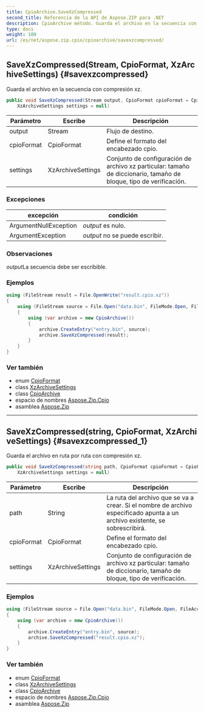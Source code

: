 ```yaml
---
title: CpioArchive.SaveXzCompressed
second_title: Referencia de la API de Aspose.ZIP para .NET
description: CpioArchive método. Guarda el archivo en la secuencia con compresión xz.
type: docs
weight: 100
url: /es/net/aspose.zip.cpio/cpioarchive/savexzcompressed/
---
```

## SaveXzCompressed(Stream, CpioFormat, XzArchiveSettings) {#savexzcompressed}

Guarda el archivo en la secuencia con compresión xz.

```csharp
public void SaveXzCompressed(Stream output, CpioFormat cpioFormat = CpioFormat.OldAscii, 
    XzArchiveSettings settings = null)
```

| Parámetro | Escribe | Descripción |
| --- | --- | --- |
| output | Stream | Flujo de destino. |
| cpioFormat | CpioFormat | Define el formato del encabezado cpio. |
| settings | XzArchiveSettings | Conjunto de configuración de archivo xz particular: tamaño de diccionario, tamaño de bloque, tipo de verificación. |

### Excepciones

| excepción | condición |
| --- | --- |
| ArgumentNullException | *output* es nulo. |
| ArgumentException | *output* no se puede escribir. |

### Observaciones

*output*La secuencia debe ser escribible.

### Ejemplos

```csharp
using (FileStream result = File.OpenWrite("result.cpio.xz"))
{
    using (FileStream source = File.Open("data.bin", FileMode.Open, FileAccess.Read))
    {
        using (var archive = new CpioArchive())
        {
            archive.CreateEntry("entry.bin", source);
            archive.SaveXzCompressed(result);
        }
    }
}
```

### Ver también

* enum [CpioFormat](../../cpioformat/)
* class [XzArchiveSettings](../../../aspose.zip.xz.settings/xzarchivesettings/)
* class [CpioArchive](../)
* espacio de nombres [Aspose.Zip.Cpio](../../cpioarchive/)
* asamblea [Aspose.Zip](../../../)

---

## SaveXzCompressed(string, CpioFormat, XzArchiveSettings) {#savexzcompressed_1}

Guarda el archivo en ruta por ruta con compresión xz.

```csharp
public void SaveXzCompressed(string path, CpioFormat cpioFormat = CpioFormat.OldAscii, 
    XzArchiveSettings settings = null)
```

| Parámetro | Escribe | Descripción |
| --- | --- | --- |
| path | String | La ruta del archivo que se va a crear. Si el nombre de archivo especificado apunta a un archivo existente, se sobrescribirá. |
| cpioFormat | CpioFormat | Define el formato del encabezado cpio. |
| settings | XzArchiveSettings | Conjunto de configuración de archivo xz particular: tamaño de diccionario, tamaño de bloque, tipo de verificación. |

### Ejemplos

```csharp
using (FileStream source = File.Open("data.bin", FileMode.Open, FileAccess.Read))
{
    using (var archive = new CpioArchive())
    {
        archive.CreateEntry("entry.bin", source);
        archive.SaveXzCompressed("result.cpio.xz");
    }
}
```

### Ver también

* enum [CpioFormat](../../cpioformat/)
* class [XzArchiveSettings](../../../aspose.zip.xz.settings/xzarchivesettings/)
* class [CpioArchive](../)
* espacio de nombres [Aspose.Zip.Cpio](../../cpioarchive/)
* asamblea [Aspose.Zip](../../../)


